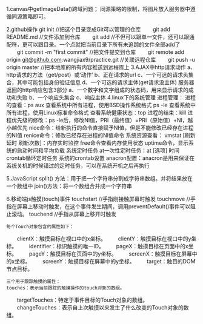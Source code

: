 1.canvas中getImageData()跨域问题； 
   同源策略的限制，将图片放入服务器中遵循同源策略即可。

2.github操作
    git init //把这个目录变成Git可以管理的仓库
　　git add README.md //文件添加到仓库
　　git add //不但可以跟单一文件，还可以跟通配符，更可以跟目录。一个点就把当前目录下所有未追踪的文件全部add了 
　　git commit -m "first commit" //把文件提交到仓库
　　git remote add origin git@github.com:wangjiax9/practice.git //关联远程仓库
　　git push -u origin master //把本地库的所有内容推送到远程库上
3.AJAX中http请求动作	
   a、http请求的方法（get/post）或‘动作’
   b、正在请求的url
   c、一个可选的请求头集合，其中可能包括身份验证信息
   d、一个可选的请求主体(get请求没主体)
 服务器返回的http响应包含3部分
   a、一个数字和文字组成的状态码，用来显示请求的成功和失败
   b、一个响应头集合
   c、响应主体
4.linux下的系统管理
   进程管理：
        进程的查看：ps aux 查看系统中所有进程，使用BSD操作系统格式
	            ps -le 查看系统中所有进程，使用Linux标准命令格式
        查看系统健康状态：top
	进程的结束：kill
   进程优先级的修改：ps -le后，修改NI值，PRI（最终值）=PRI（原始值）+NI，越小越优先
	nice命令：给新执行的命令直接赋予NI值，但是不能修改已经存在进程的NI值
	renice命令：修改已经存在进程的NI值命令
   系统资源查看：
	vmstat [刷新延时 刷新次数]：内存实时监控
	free命令查看内存使用状态
	uptime命令，显示系统的启动时间和平均负载
   系统定时任务
	at一次性定时任务：at [选项] 时间 
	crontab循环定时任务
	系统的crontab设置
	anacron配置：anacron是用来保证在系统关机的时候错过的定时任务，可以在系统开机之后再执行

5.JavaScript split() 方法：用于把一个字符串分割成字符串数组。并将结果放在一个数组中
		join()方法：将一个数组合并成一个字符串

6.移动端js触摸(touch)事件
    touchstart   //手指刚接触屏幕时触发
    touchmove    //手指在屏幕上移动时触发，在这个事件发生期间，调用preventDefault()事件可以阻止滚动。
    touchend     //手指从屏幕上移开时触发

    每个Touch对象包含的属性如下：
　　clientX：触摸目标在视口中的x坐标。
　　clientY：触摸目标在视口中的y坐标。
　　identifier：标识触摸的唯一ID。
　　pageX：触摸目标在页面中的x坐标。
　　pageY：触摸目标在页面中的y坐标。
　　screenX：触摸目标在屏幕中的x坐标。
　　screenY：触摸目标在屏幕中的y坐标。
　　target：触目的DOM节点目标。

    三个用于跟踪触摸的属性：
    touches：表示当前跟踪的触摸操作的touch对象的数组。
　　targetTouches：特定于事件目标的Touch对象的数组。
　　changeTouches：表示自上次触摸以来发生了什么改变的Touch对象的数组。
	
